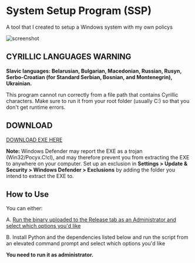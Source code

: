 # System Setup Program (SSP) 

A tool that I created to setup a Windows system with my own policys

<!-- ![screenshot](https://i.imgur.com/qfC2elN.png) -->
![screenshot](https://i.imgur.com/9uZxP6T.png)

## CYRILLIC LANGUAGES WARNING
**Slavic languages: Belarusian, Bulgarian, Macedonian, Russian, Rusyn, Serbo-Croatian (for Standard Serbian, Bosnian, and Montenegrin), Ukrainian.**

This program cannot run correctly from a file path that contains Cyrillic characters. Make sure to run it from your root folder (usually C:) so that you don't get runtime errors.

## DOWNLOAD

[DOWNLOAD EXE HERE](https://github.com/jebr/SSP/releases/)

**Note:** Windows Defender may report the EXE as a trojan (Win32/Pocyx.C!cl), and may therefore prevent you from extracting the EXE to anywhere on your computer. Set up an exclusion in **Settings > Update & Security > Windows Defender > Exclusions** by adding the folder you intend to extract the EXE to.

## How to Use

You can either:

A. [Run the binary uploaded to the Release tab as an Administrator and select which options you'd like](https://github.com/10se1ucgo/DisableWinTracking/releases/)

B. Install Python and the dependencies listed below and run the script from an elevated command prompt and select which options you'd like  

**You need to run it as administrator.**
